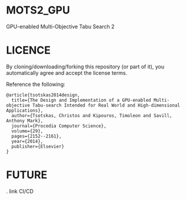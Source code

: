 # MOTS2_GPU
GPU-enabled Multi-Objective Tabu Search 2

# LICENCE

By cloning/downloading/forking this repository (or part of it), you automatically agree and accept the license terms.

Reference the following:

```
@article{tsotskas2014design,
  title={The Design and Implementation of a GPU-enabled Multi-objective Tabu-search Intended for Real World and High-dimensional Applications},
  author={Tsotskas, Christos and Kipouros, Timoleon and Savill, Anthony Mark},
  journal={Procedia Computer Science},
  volume={29},
  pages={2152--2161},
  year={2014},
  publisher={Elsevier}
}
```
# FUTURE
. link CI/CD
